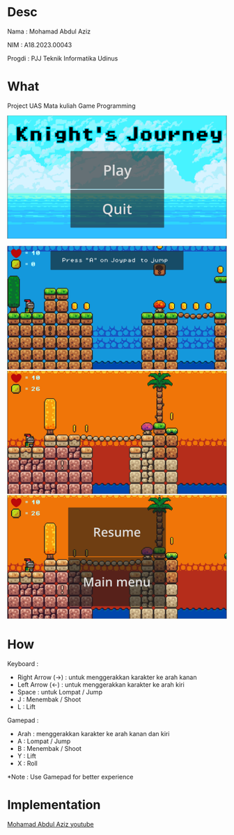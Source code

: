# Desc
Nama   : Mohamad Abdul Aziz

NIM    : A18.2023.00043

Progdi : PJJ Teknik Informatika Udinus

# What
Project UAS Mata kuliah Game Programming 

![Main Menu](./images/1.png)


![level 1](./images/2.png)
![level 2](./images/4.png)
![Resume](./images/5.png)

# How

Keyboard :
- Right Arrow (→) : untuk menggerakkan karakter ke arah kanan
- Left Arrow (←) : untuk menggerakkan karakter ke arah kiri
- Space : untuk Lompat / Jump
- J : Menembak / Shoot
- L : Lift

Gamepad :
- Arah : menggerakkan karakter ke arah kanan dan kiri
- A : Lompat / Jump
- B : Menembak / Shoot
- Y : Lift
- X : Roll

*Note : Use Gamepad for better experience

# Implementation
[Mohamad Abdul Aziz youtube](https://youtu.be/A5X_Df06o7M)




